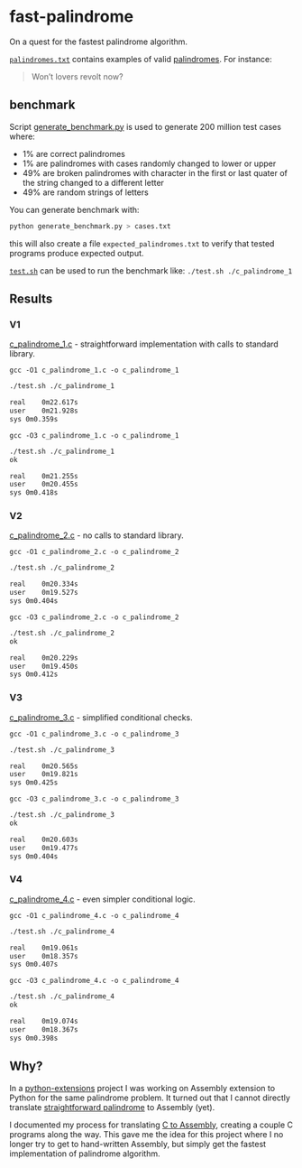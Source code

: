 # fast-palindrome
On a quest for the fastest palindrome algorithm.

[`palindromes.txt`](https://github.com/msztylko/fast-palindrome) contains examples of valid [palindromes](https://en.wikipedia.org/wiki/Palindrome). For instance:
> Won’t lovers revolt now?

## benchmark

Script [generate_benchmark.py](https://github.com/msztylko/fast-palindrome/blob/master/generate_benchmark.py) is used to generate 200 million test cases where:
 - 1% are correct palindromes
 - 1% are palindromes with cases randomly changed to lower or upper
 - 49% are broken palindromes with character in the first or last quater of the string changed to a different letter
 - 49% are random strings of letters

You can generate benchmark with:

```bash
python generate_benchmark.py > cases.txt
```
this will also create a file `expected_palindromes.txt` to verify that tested programs produce expected output.

[`test.sh`](https://github.com/msztylko/fast-palindrome/blob/master/test.sh) can be used to run the benchmark like: `./test.sh ./c_palindrome_1`

## Results

### V1
[c_palindrome_1.c](https://github.com/msztylko/fast-palindrome/blob/master/c_palindrome_1.c) - straightforward implementation with calls to standard library.

`gcc -O1 c_palindrome_1.c -o c_palindrome_1`

```bash
./test.sh ./c_palindrome_1                                                                                      ok

real	0m22.617s
user	0m21.928s
sys	0m0.359s
```

`gcc -O3 c_palindrome_1.c -o c_palindrome_1`

```bash
./test.sh ./c_palindrome_1                                                                                      
ok

real	0m21.255s
user	0m20.455s
sys	0m0.418s
```

### V2
[c_palindrome_2.c](https://github.com/msztylko/fast-palindrome/blob/master/c_palindrome_2.c) - no calls to standard library.

`gcc -O1 c_palindrome_2.c -o c_palindrome_2`

```bash
./test.sh ./c_palindrome_2                                                                                     ok

real	0m20.334s
user	0m19.527s
sys	0m0.404s
```

`gcc -O3 c_palindrome_2.c -o c_palindrome_2`

```bash
./test.sh ./c_palindrome_2                                                                                    
ok

real	0m20.229s
user	0m19.450s
sys	0m0.412s
```

### V3
[c_palindrome_3.c](https://github.com/msztylko/fast-palindrome/blob/master/c_palindrome_3.c) - simplified conditional checks.

`gcc -O1 c_palindrome_3.c -o c_palindrome_3`

```bash
./test.sh ./c_palindrome_3                                                                                     ok

real	0m20.565s
user	0m19.821s
sys	0m0.425s
```

`gcc -O3 c_palindrome_3.c -o c_palindrome_3`

```bash
./test.sh ./c_palindrome_3                                                                                    
ok

real	0m20.603s
user	0m19.477s
sys	0m0.404s
```

### V4

[c_palindrome_4.c](https://github.com/msztylko/fast-palindrome/blob/master/c_palindrome_4.c) - even simpler conditional logic.

`gcc -O1 c_palindrome_4.c -o c_palindrome_4`

```bash
./test.sh ./c_palindrome_4                                                                                     ok

real	0m19.061s
user	0m18.357s
sys	0m0.407s
```

`gcc -O3 c_palindrome_4.c -o c_palindrome_4`

```bash
./test.sh ./c_palindrome_4                                                                                    
ok

real	0m19.074s
user	0m18.367s
sys	0m0.398s
```

## Why?

In a [python-extensions](https://github.com/msztylko/python-extensions/tree/master) project I was working on Assembly extension to Python for the same palindrome problem.
It turned out that I cannot directly translate [straightforward palindrome](https://github.com/msztylko/fast-palindrome/blob/master/c_palindrome_1.c) to Assembly (yet).   

I documented my process for translating [C to Assembly](https://github.com/msztylko/python-extensions/blob/master/C2Assembly.md), creating a couple C programs along the way. This gave me the idea for this project where I no longer try to get to hand-written Assembly, but simply get the fastest implementation of palindrome algorithm. 
